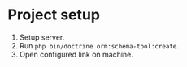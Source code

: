 # Project setup

1) Setup server.
2) Run `php bin/doctrine orm:schema-tool:create`.
3) Open configured link on machine.

